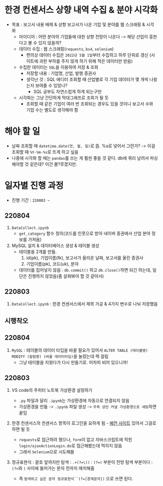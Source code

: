 # 한경 컨센서스 상향 내역 수집 & 분야 시각화
- 목표 : 보고서 내용 배제 & 상향 보고서가 나온 기업 및 분야를 웹 스크래핑 & 시각화
    - 아이디어 : 어떤 분야의 기업들에 대한 상향 전망이 나온다 -> 해당 산업이 흥한다고 볼 수 있지 않을까?
    - 데이터 수집 : 웹 스크래핑(`requests`, `bs4`, `selenium`)
        - 편의상 데이터 수집은 `2022년 5월 1일`부터 수집하고 하루 단위로 갱신 (사이트에 과한 부하를 주지 않게 하기 위해 적은 데이터만 받음)
    - 수집한 데이터는 `SQL`을 이용하여 저장 & 조회
        - 저장할 내용 : 기업명, 산업, 발행 증권사
        - 생각난 것 : SQL 에디터 조회할 때 산업별로 각 기업 데이터가 몇 개씩 나왔는지 보여줄 수 있었나?
            - SQL 공부도 자연스럽게 하게 되는구만
    - 시각화는 그냥 간단하게 막대그래프로 조회가 될 듯
        - 조회할 때 같은 기업이 여러 번 조회되는 경우도 있을 것이니 보고서 수와 기업 수는 별도로 생각해야 함

# 해야 할 일
- 날짜 조회할 때 `datetime.date(연, 월, 일)`로 뜸. %s로 넣어서 그런가? -> 이걸 조회할 때 `%Y-%m-%s`로 뜨게 하고 싶음
- 나중에 시각화 할 때는 `pandas`를 쓰는 게 훨씬 좋을 것 같다. db에 쿼리 날려서 파싱해야할 것 같은데? 이건 몰?루겠지만.

# 일자별 진행 과정 
- 진행 기간 : `220803 ~ `

## 220804
1. `DataCollect.ipynb`
    - `get_category` 함수 정의(코드를 인풋으로 받아 네이버 증권에서 산업 분야 정보를 가져옴)
2. MySQL 설치 & 데이터베이스 생성 & 테이블 생성
    - 테이블을 2개를 만듦.
        1. id(pk), 기업이름(fk), 보고서가 올라온 날짜, 보고서를 올린 증권사
        2. 기업이름(pk), 코드(uk), 분야
    - 데이터를 집어넣지 않음 : `db.commit()` 하고 `db.close()`하면 되긴 하는데, 일단은 진행하지 않았음(좀 살펴봐야 할 것 같아서)

## 220803
1. `DataCollect.ipynb` : 한경 컨센서스에서 제목 가공 & 4가지 변수로 나눠 저장했음


## 시행착오

## 220804
1. `MySQL` : 테이블의 데이터 타입을 바꿀 필요가 있어서 `ALTER TABLE (테이블명) MODIFY (칼럼명) (바꿀 데이터타입)`을 눌렀는데 렉 걸림
    - 그냥 테이블을 지웠다가 다시 만들기로. 어차피 비어 있으니까!

## 220803
1. VS code의 주피터 노트북 가상환경 설정하기
    - `.py` 파일과 달리 `.ipynb`는 가상환경에 자동으로 연결되지 않음
    - 가상환경을 만듦 -> `.ipynb` 파일 생성 -> `우측 상단 커널 가상환경으로 세팅`하면 끝임

2. 한경 컨센서스의 컨센서스 항목이 로그인을 요하게 됨 - [예전 사이트](http://hkconsensus.hankyung.com/apps.analysis/analysis.list?skinType=stock_good&sdate=2022-05-03&edate=2022-08-03&order_type=&now_page=1) 있어서 그걸로 하면 될 듯
    - `requests`로 접근하려 했으나, `form`이 없고 자바스크립트에 적힌 `login/ajaxActionLogin.do`로 접근해봤는데 먹히지 않음
    - 그래서 `Selenium`으로 시도해봄
    
3. 정규표현식 : 괄호 앞까지만 탐색 : `.+(?=\()` : `(?=)` 부분이 전방 탐색 부분이다 : `(?=`와 `)` 사이에 들어가는 문자 전까지 매치해줌
    - 즉 `탐색하고 싶은 문자 정규표현식``(?=[경계문자])` 으로 쓰면 된다.
